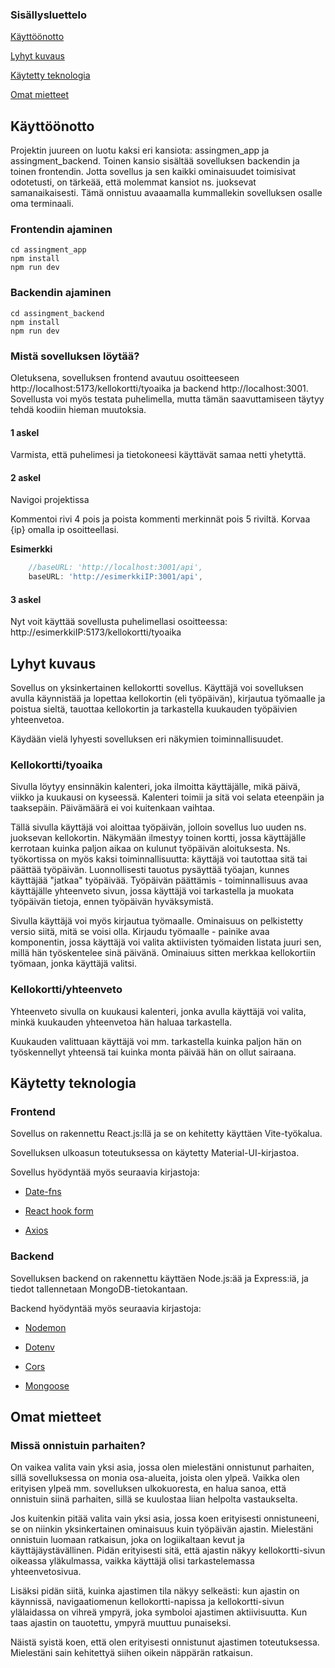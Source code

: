 ### Sisällysluettelo
[Käyttöönotto](#Käyttöönotto)

[Lyhyt kuvaus](#LyhytKuvaus)

[Käytetty teknologia](#Käytettteknologia)

[Omat mietteet](#Omatmietteet)

## Käyttöönotto

Projektin juureen on luotu kaksi eri kansiota: assingmen_app ja assingment_backend. Toinen kansio sisältää sovelluksen backendin ja toinen frontendin. Jotta sovellus ja sen kaikki ominaisuudet toimisivat odotetusti, on tärkeää, että molemmat kansiot ns. juoksevat samanaikaisesti.
Tämä onnistuu avaaamalla kummallekin sovelluksen osalle oma terminaali.  

### Frontendin ajaminen
```node
cd assingment_app
npm install
npm run dev
```

### Backendin ajaminen
```node
cd assingment_backend
npm install
npm run dev
```

### Mistä sovelluksen löytää?

Oletuksena, sovelluksen frontend avautuu osoitteeseen http://localhost:5173/kellokortti/tyoaika ja backend http://localhost:3001. Sovellusta voi myös testata puhelimella, mutta tämän saavuttamiseen 
täytyy tehdä koodiin hieman muutoksia. 

#### 1 askel

Varmista, että puhelimesi ja tietokoneesi käyttävät samaa netti yhetyttä. 

#### 2 askel

Navigoi projektissa 

Kommentoi rivi 4 pois ja poista kommenti merkinnät pois 5 riviltä. Korvaa {ip} omalla ip osoitteellasi. 

**Esimerkki**

```javascript
    //baseURL: 'http://localhost:3001/api',
    baseURL: 'http://esimerkkiIP:3001/api',
```
#### 3 askel

Nyt voit käyttää sovellusta puhelimellasi osoitteessa:  http://esimerkkiIP:5173/kellokortti/tyoaika

## Lyhyt kuvaus

Sovellus on yksinkertainen kellokortti sovellus. Käyttäjä voi sovelluksen avulla käynnistää ja lopettaa kellokortin (eli työpäivän), kirjautua työmaalle ja poistua sieltä, 
tauottaa kellokortin ja tarkastella kuukauden työpäivien yhteenvetoa. 

Käydään vielä lyhyesti sovelluksen eri näkymien toiminnallisuudet. 

### Kellokortti/tyoaika

Sivulla löytyy ensinnäkin kalenteri, joka ilmoitta käyttäjälle, mikä päivä, viikko ja kuukausi on kyseessä. Kalenteri toimii ja sitä voi selata eteenpäin ja taaksepäin. Päivämäärä ei voi
kuitenkaan vaihtaa. 

Tällä sivulla käyttäjä voi aloittaa työpäivän, jolloin sovellus luo uuden ns. juoksevan kellokortin. Näkymään ilmestyy toinen kortti, jossa käyttäjälle kerrotaan
kuinka paljon aikaa on kulunut työpäivän aloituksesta. Ns. työkortissa on myös kaksi toiminnallisuutta: käyttäjä voi tautottaa sitä tai päättää työpäivän. Luonnollisesti 
tauotus pysäyttää työajan, kunnes käyttäjää "jatkaa" työpäivää. Työpäivän päättämis - toiminnallisuus avaa käyttäjälle yhteenveto sivun, jossa käyttäjä voi tarkastella ja muokata työpäivän tietoja, ennen työpäivän hyväksymistä.

Sivulla käyttäjä voi myös kirjautua työmaalle. Ominaisuus on pelkistetty versio siitä, mitä se voisi olla. Kirjaudu työmaalle - painike avaa komponentin, jossa käyttäjä voi valita
aktiivisten työmaiden listata juuri sen, millä hän työskentelee sinä päivänä. Ominaiuus sitten merkkaa kellokortiin työmaan, jonka käyttäjä valitsi. 

### Kellokortti/yhteenveto

Yhteenveto sivulla on kuukausi kalenteri, jonka avulla käyttäjä voi valita, minkä kuukauden yhteenvetoa hän haluaa tarkastella. 

Kuukauden valittuaan käyttäjä voi mm. tarkastella kuinka paljon hän on työskennellyt yhteensä tai kuinka monta päivää 
hän on ollut sairaana. 

## Käytetty teknologia

### Frontend

Sovellus on rakennettu React.js:llä ja se on kehitetty käyttäen Vite-työkalua.

Sovelluksen ulkoasun toteutuksessa on käytetty Material-UI-kirjastoa.

Sovellus hyödyntää myös seuraavia kirjastoja:

* [Date-fns](https://date-fns.org/)

* [React hook form](https://react-hook-form.com/)

* [Axios](https://axios-http.com/docs/intro)

### Backend

Sovelluksen backend on rakennettu käyttäen Node.js:ää ja Express:iä, ja tiedot tallennetaan MongoDB-tietokantaan.

Backend hyödyntää myös seuraavia kirjastoja: 

- [Nodemon](https://nodemon.io/)

- [Dotenv](https://www.npmjs.com/package/dotenv)

- [Cors](https://www.npmjs.com/package/cors)

- [Mongoose](https://mongoosejs.com/)


## Omat mietteet

### Missä onnistuin parhaiten?

On vaikea valita vain yksi asia, jossa olen mielestäni onnistunut parhaiten, sillä sovelluksessa on monia osa-alueita, 
joista olen ylpeä. Vaikka olen erityisen ylpeä mm. sovelluksen ulkokuoresta, en halua sanoa, että onnistuin siinä parhaiten, sillä se kuulostaa
liian helpolta vastaukselta.

Jos kuitenkin pitää valita vain yksi asia, jossa koen erityisesti onnistuneeni, se on niinkin yksinkertainen ominaisuus kuin työpäivän ajastin. 
Mielestäni onnistuin luomaan ratkaisun, joka on logiikaltaan kevut ja käyttäjäystävällinen. 
Pidän erityisesti sitä, että ajastin näkyy kellokortti-sivun oikeassa yläkulmassa, vaikka käyttäjä olisi tarkastelemassa yhteenvetosivua.

Lisäksi pidän siitä, kuinka ajastimen tila näkyy selkeästi: kun ajastin on käynnissä, navigaatiomenun kellokortti-napissa ja kellokortti-sivun 
ylälaidassa on vihreä ympyrä, joka symboloi ajastimen aktiivisuutta. Kun taas ajastin on tauotettu, ympyrä muuttuu punaiseksi.

Näistä syistä koen, että olen erityisesti onnistunut ajastimen toteutuksessa.  Mielestäni sain kehitettyä siihen oikein näppärän ratkaisun. 
